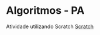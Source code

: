 # Algoritmos - PA
Atividade utilizando Scratch
[Scratch](https://scratch.mit.edu/users/henriqlimac/)
